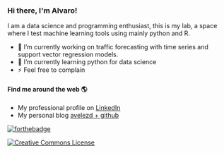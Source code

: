 ### Hi there, I'm Alvaro!

I am a data science and programming enthusiast, this is my lab, a space where I test machine learning tools using mainly python and R. 
- 🔭 I’m currently working on traffic forecasting with time series and support vector regression models.
- 🌱 I’m currently learning python for data science
- ⚡ Feel free to complain

#### Find me around the web :earth_americas: 
* My professional profile on [LinkedIn](https://www.linkedin.com/in/avelezd/)
* My personal blog [avelezd + github](https://avelezd.github.io/)

[![forthebadge](https://forthebadge.com/images/badges/built-with-love.svg)](https://github.com/avelezd)

<a rel="license" href="http://creativecommons.org/licenses/by-sa/4.0/"><img alt="Creative Commons License" style="border-width:0" src="https://i.creativecommons.org/l/by-sa/4.0/80x15.png" /></a>

<!--
**avelezd/avelezd** is a ✨ _special_ ✨ repository because its `README.md` (this file) appears on your GitHub profile.

Here are some ideas to get you started:

- 🔭 I’m currently working on ...
- 🌱 I’m currently learning ...
- 👯 I’m looking to collaborate on ...
- 🤔 I’m looking for help with ...
- 💬 Ask me about ...
- 📫 How to reach me: ...
- 😄 Pronouns: ...
- ⚡ Fun fact: ...
-->
